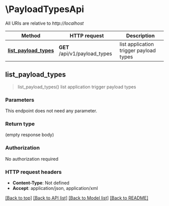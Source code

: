 # \PayloadTypesApi

All URIs are relative to *http://localhost*

Method | HTTP request | Description
------------- | ------------- | -------------
[**list_payload_types**](PayloadTypesApi.md#list_payload_types) | **GET** /api/v1/payload_types | list application trigger payload types



## list_payload_types

> list_payload_types()
list application trigger payload types

### Parameters

This endpoint does not need any parameter.

### Return type

 (empty response body)

### Authorization

No authorization required

### HTTP request headers

- **Content-Type**: Not defined
- **Accept**: application/json, application/xml

[[Back to top]](#) [[Back to API list]](../README.md#documentation-for-api-endpoints) [[Back to Model list]](../README.md#documentation-for-models) [[Back to README]](../README.md)

